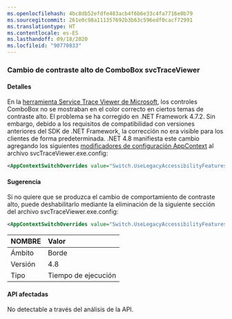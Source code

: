 ```yaml
---
ms.openlocfilehash: 4bc8db52efdfe483acb4f6b6e33c4fa7716e0b79
ms.sourcegitcommit: 261e0c98a111357692b3b63c596edf0cacf72991
ms.translationtype: HT
ms.contentlocale: es-ES
ms.lasthandoff: 09/18/2020
ms.locfileid: "90770833"
---
```

### <a name="svctraceviewer-combobox-high-contrast-change"></a>Cambio de contraste alto de ComboBox svcTraceViewer

#### <a name="details"></a>Detalles

En la [herramienta Service Trace Viewer de Microsoft](~/docs/framework/wcf/service-trace-viewer-tool-svctraceviewer-exe.md), los controles ComboBox no se mostraban en el color correcto en ciertos temas de contraste alto. El problema se ha corregido en .NET Framework 4.7.2. Sin embargo, debido a los requisitos de compatibilidad con versiones anteriores del SDK de .NET Framework, la corrección no era visible para los clientes de forma predeterminada. .NET 4.8 manifiesta este cambio agregando los siguientes [modificadores de configuración AppContext](~/docs/framework/configure-apps/file-schema/runtime/appcontextswitchoverrides-element.md) al archivo svcTraceViewer.exe.config:

```xml
<AppContextSwitchOverrides value="Switch.UseLegacyAccessibilityFeatures=false;Switch.UseLegacyAccessibilityFeatures.2=false" />
```

#### <a name="suggestion"></a>Sugerencia

Si no quiere que se produzca el cambio de comportamiento de contraste alto, puede deshabilitarlo mediante la eliminación de la siguiente sección del archivo svcTraceViewer.exe.config:

```xml
<AppContextSwitchOverrides value="Switch.UseLegacyAccessibilityFeatures=false;Switch.UseLegacyAccessibilityFeatures.2=false" />
```

| NOMBRE    | Valor   |
|:--------|:--------|
| Ámbito   | Borde    |
| Versión | 4.8     |
| Tipo    | Tiempo de ejecución |

#### <a name="affected-apis"></a>API afectadas

No detectable a través del análisis de la API.

<!--

#### Affected APIs

Not detectable via API analysis.

-->
